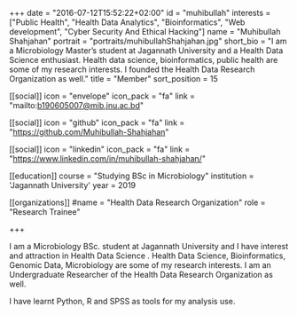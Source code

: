 +++
date = "2016-07-12T15:52:22+02:00"
id = "muhibullah"
interests = ["Public Health", "Health Data Analytics", "Bioinformatics", "Web development", "Cyber Security And Ethical Hacking"]
name = "Muhibullah Shahjahan"
portrait = "portraits/muhibullahShahjahan.jpg"
short_bio = "I am a Microbiology Master’s student at Jagannath University and a Health Data Science enthusiast. Health data science, bioinformatics, public health are some of my research interests. I founded the Health Data Research Organization as well."
title = "Member"
sort_position = 15

[[social]]
    icon = "envelope"
    icon_pack = "fa"
    link = "mailto:b190605007@mib.jnu.ac.bd"

[[social]]
    icon = "github"
    icon_pack = "fa"
    link = "https://github.com/Muhibullah-Shahjahan"

[[social]]
    icon = "linkedin"
    icon_pack = "fa"
    link = "https://www.linkedin.com/in/muhibullah-shahjahan/"

[[education]]
    course = "Studying BSc in Microbiology"
    institution = 'Jagannath University'
    year = 2019


[[organizations]]
    #name = "Health Data Research Organization"
    role = "Research Trainee"

+++

I am a Microbiology BSc. student at Jagannath University and I have interest and  attraction in  Health Data Science . Health Data Science, Bioinformatics, Genomic
Data, Microbiology are some of my research interests. I am an Undergraduate Researcher of  the Health Data Research Organization as well.

I have learnt Python, R and SPSS  as tools for my analysis use.
